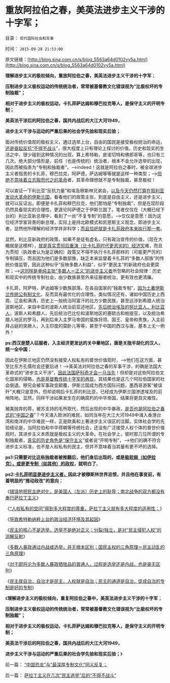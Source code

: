 # 重放阿拉伯之春，美英法进步主义干涉的十字军；

目录： `现代国际社会和军事` 

时间： `2015-09-28 21:53:00` 

原文链接：[http://blog.sina.com.cn/s/blog_5563a64d0102vy5a.html](http://blog.sina.com.cn/s/blog_5563a64d0102vy5a.html)

**理解进步主义的极权倾向，重放阿拉伯之春，美英法进步主义干涉的十字军**；

**压制进步主义极权运动的传统统治者，常常被基督教文化错误视为“比极权坏的专制独裁”；**

**相对于进步主义的极权运动，卡扎菲萨达姆和穆巴拉克等人，是保守主义的开明专制；**

**美英法干涉后的阿拉伯之春，国共内战后的大江大河1949，**

**进步主义干涉与运动的严重后果的社会学先验和现实后验；**

面对传统价值观的极权主义，通过选举上台，自由的国民是接受极权统治的命运，[还是奋起反抗“不得不战斗](../../../2015/9/20/萨拉丁主义在几次“民主选举”后的“不得不战斗”.md)”，很大程度上只有理论上探讨的价值。历史和现实的生活之中，很少碰到这种情况的出现，算上希特勒，皮诺切特和佛郎哥等，也只有三几次。绝大部分情形是，前任（也是传统的）统治者，根本不会允许选举的出现，因此而被指责为“专制和独裁者”，——>indeed！这就是阿拉伯之春时，被全球进步主义者指责的卡扎菲，穆巴拉克，阿萨德，萨达姆等等就是这样一种类型；——>[但绝不意味着立志取而代之的革命](../../../2015/9/27/大革命是旧制度最顽强的生命力；.md)者，其革命理想就不是专制独裁，甚至极权！

可以查证一下利比亚“反抗力量”和埃及穆斯林兄弟会，[以及今天仍然打算在叙利亚发动大革命的伊斯兰国](../../../2011/3/20/美英法的中东政策，可能全盘失控.md)，看看他们的政策主张，到底是自由主义，还是进步主义，就可以反证出，即便是卡扎菲和穆巴拉克，他们那怕是“专制独裁”，但是在现阶段仍然具备现实的合理性，更遑论阿萨德之于伊斯兰国了。笔者仅仅在（大概已经下台的）利比亚新总理中，看到了一丝“不复专制”的意愿，——>仅仅是意愿！因为这位经济学家背景的新总理，实际上是持北欧模式和凯恩斯主义观念，即进步主义者，显然他所理解的经济学并非科学；[而且恰好就是卡扎菲政府本来执行那一套](../../../2011/10/26/卡扎菲和伟大领袖们的传统文化情结.md)。

显然，利比亚新政府的政策，如果不是徒有虚名，只有政治宣传的价值，（现在大概就是这模样），[就是真实贯彻后重演（比卡扎菲时代更恶劣的）经济灾](../../../2011/4/8/利比亚国际政治灾难刚刚开始.md)难，而且为贯彻（执政者认为是正确的）政策又不得不执行卡扎菲那样的（可能更严厉的）专制镇压，而且因为他们是多数部族，缺乏本来监督着卡扎菲的“多数人部族”的传统价值监管，因此这种似乎“反映多数人利益”，似乎“更民主”的新政府也会更腐败；——>[这同样是单纯主张“多数人＝正义”的进步主义者](../../../2014/11/25/进步是个框，垃圾往里装！普选就是民主吗？是绝对真理吗？.md)所忽略的社会规律：历史和现实中的传统专制社会，由少数族甚至外来征服者统治，更有效也更清廉。

卡扎菲，阿萨特，萨达姆等少数族部落，在各自国家的“独裁专制”，[因为土著伊斯兰传统公有制文化](../../../2011/3/9/阿拉伯传统大家庭和美式民主.md)，反而具有最优化的合理性。类似情况还有，诸如中国历史上西周、辽金和满清，历史上一般统治阿富汗的北方少数民族，甚至远涉到希腊人统治波斯地区，来自中亚的波斯人统治前亚述地区，[先后统治埃及的努比亚人，利比亚人](../../../2010/5/13/“入侵者”和“乱世结束者”常常是外族雇佣军.md)，波斯人和希腊人，先后统治巴比伦和波斯地区的塞硫古和帕提亚，以及统治希腊人地区的罗马，再到后来入主罗马帝国的蛮族将领、国王、皇帝和贵族，入主前拜占庭的突厥人，入主印度的莫卧儿等等，甚至于中国的西汉与唐，基本上无一例外！

**ps:西汉是楚人征服者，入主经济更发达的关中秦地区，唐是关陇半胡化的汉人，统一全中国**；

因此在伊斯兰地区仍然没有接受人权私有的普世价值观时，——>他们在这方面，甚至比东方孔儒社会还要后进！——>美英法对阿拉伯之春的军事干涉，的确是法国大革命式的“进步主义干涉”，[因此法国萨科奇才会一马当先](../../../2011/3/20/美英法干涉的法理依据不足.md)！但却是对这些阿拉伯文化国家的侵略，[也是基督教传统十字军的再现](../../../2015/8/22/十字军运动是世界历史关键的转折点；.md)，其结果也是这几个阿拉伯国家的社会倒退。穆兄会被军事政变颠覆，伊斯兰国成为西方国际问题，墨西哥游客“被误歼”大概只是意外，但却说明后卡扎菲的利比亚，已经成为伊斯兰国渗透埃及的前哨阵地。显然，同样干涉如果发生在的确腐朽的中华帝国，结果将更具灾难性。

被美抛弃的蒋，被苏支持的毛所取代，然后出现的中华暴政，[是否也是阿拉伯之春式的“中国之春](../../../2011/4/11/阿拉伯民粹化时美国能阻止吗？.md)”？今天涌入欧洲的难民，如同当年在大江大河1949中涌入香港台湾和南洋的中华难民一样，正是欧美和土著进步主义误区的注脚。实体社会学的先验结论是，当阿拉伯和中华蒋朝等传统社会，还没有广泛接受人权个体的普世价值观时，其进步主义本质就是极权主义的大革命。在社会学上，彼时那几位所谓的专制独裁者，[真实的历史角色是“保守主义](../../../2015/9/20/萨拉丁主义在几次“民主选举”后的“不得不战斗”.md)”或者说“开明专制”，——>他们的确不符合进步主义标准，也不是人权私有的民主，但并不意味着当其量有更不坏的选择。

**ps1:只需要对比这些独裁者被推翻后，他们身后出现的，或是[极软弱（如伊拉克），或是更专制（如其他）的政权](../../../2011/4/17/西方以为亚非拉的问题是“独裁”.md)，就明白了**。

**ps2:[卡扎菲明显是进步主义者，](../../../2011/4/11/民主斗士是阿盟？卡塔尔？半岛？.md)因此才被穆斯林世界忌恨，并且他在事变前，有着明显的“推动政改”的意向**；

《[错误地把民主绝对化，是美国人（左派）历史上的耻辱；南北战争的双方都没有奉行萨拉丁主义](../../../2015/9/20/萨拉丁主义在几次“民主选举”后的“不得不战斗”.md)》

《[“人权私有的空间”得到多大程度的尊重，萨拉丁主义就有多大程度的适用性；](../../../2015/9/21/萨拉丁主义对于专制体制统治阶级的适用性；.md)》

《[导致希特勒纳粹上台的政治经济环境及其起因](../../../2015/9/22/导致纳粹上台的政治经济环境及其起因；.md)》

《[民主的核心不是选举，选举不是绝对正义；分裂/独立，是对“民主侵犯人权”的消解反射](../../../2015/9/23/专制不一定是坏的，民主的核心不是选举，选举不是绝对正义；.md)》

《[多数人暴政通过内战或选举，并无根本区别；国民主权的三角原理＝民主动乱的三角原理](../../../2015/9/25/多数人暴政通过内战或选举并无根本区别，动乱的三角原理.md)》

《[对于即将沦为多数人暴政牺牲品的普通人，过程是选举还是内战，也是毫无区](../../../2015/9/26/不彻底否定“统一就是正义”，民主就无从谈起.md)别》

《[民主就自治，自治才是民主，人权就是自治；民主的通道是自治，促成自治的专制是好的专制](../../../2015/9/27/民主就是自治，自治才是民主，人权就是自治；.md)》

《**理解进步主义的极权倾向，重复阿拉伯之春中，美英法进步主义干涉的十字军**；

**压制进步主义极权运动的传统统治者，常常被基督教文化错误视为“比极权坏的专制独裁”；**

**相对于进步主义的极权运动，卡扎菲萨达姆和穆巴拉克等人，是保守主义的开明专制；**

**美英法干涉后的阿拉伯之春，国共内战后的大江大河1949，**

**进步主义干涉与运动的严重后果的社会学先验和现实后验；**》

前一篇： [“中国恐龙”与“最深厚专制文化”同义反复；](../../../2015/10/6/“中国恐龙”与“最深厚专制文化”同义反复；.md)

后一篇： [萨拉丁主义在几次“民主选举”后的“不得不战斗”](../../../2015/9/20/萨拉丁主义在几次“民主选举”后的“不得不战斗”.md)

